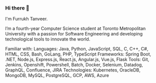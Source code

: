 ### Hi there 👋
I'm Furrukh Tanveer.

I’m a fourth-year Computer Science student at Toronto Metropolitan University with a passion for Software Engineering and developing technological tools to innovate the world.

Familiar with:
Languages: Java, Python, JavaScript, SQL, C, C++, C#, HTML, CSS, Bash, GoLang, PHP, TypeScript
Frameworks: Spring Boot, .NET, Node.js, Express.js, React.js, Angular.js, Vue.js, Flask
Tools: Git, Jenkins, Openshift, Powershell, Batch, Docker, Selenium, Datadog, GraphQL, Confluence, JIRA
Technologies: Kubernetes, OracleDB, MongoDB, MySQL, PostgreSQL, GCP, AWS, Azure


<!--
**furrukht10/furrukht10** is a ✨ _special_ ✨ repository because its `README.md` (this file) appears on your GitHub profile.

Here are some ideas to get you started:

- 🔭 I’m currently working on ...
- 🌱 I’m currently learning ...
- 👯 I’m looking to collaborate on ...
- 🤔 I’m looking for help with ...
- 💬 Ask me about ...
- 📫 How to reach me: ...
- 😄 Pronouns: ...
- ⚡ Fun fact: ...
-->
